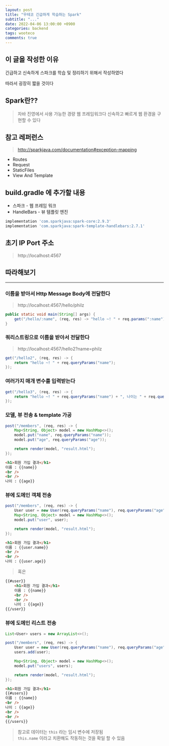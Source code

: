 ```yaml
---
layout: post
title: "우테코 긴급하게 학습하는 Spark"
subtitle: "..."
date: 2022-04-06 13:00:00 +0900
categories: backend
tags: wooteco
comments: true
---
```


## 이 글을 작성한 이유

긴급하고 신속하게 스파크를 학습 및 정리하기 위해서 작성하였다

따라서 굉장히 짧을 것이다

## Spark란??

> 자바 진영에서 사용 가능한 경량 웹 프레임워크다
> 신속하고 빠르게 웹 환경을 구현할 수 있다

## 참고 레퍼런스

> http://sparkjava.com/documentation#exception-mapping  

- Routes
- Request
- StaticFiles
- View And Template


## build.gradle 에 추가할 내용

- 스파크 - 웹 프레임 워크
- HandleBars - 뷰 템플릿 엔진

```js
implementation 'com.sparkjava:spark-core:2.9.3'
implementation 'com.sparkjava:spark-template-handlebars:2.7.1'
```

## 초기 IP Port 주소

> http://localhost:4567

## 따라해보기

---

### 이름을 받아서 Http Message Body에 전달한다

> http://localhost:4567/hello/philz

```java
public static void main(String[] args) {
    get("/hello/:name", (req, res) -> "hello ~! " + req.params(":name"));
}
```


### 쿼리스트링으로 이름을 받아서 전달한다

> http://localhost:4567/hello2?name=philz

```java
get("/hello2", (req, res) -> {
    return "hello ~! " + req.queryParams("name");
});
```

### 여러가지 매개 변수를 입력받는다

```java
get("/hello3", (req, res) -> {
    return "hello ~! " + req.queryParams("name") + ", 나이는 " + req.queryParams("age");
});
```

### 모델, 뷰 전송 & template 가공

```java
post("/members", (req, res) -> {
    Map<String, Object> model = new HashMap<>();
    model.put("name", req.queryParams("name"));
    model.put("age", req.queryParams("age"));

    return render(model, "result.html");
});
```

```html
<h1>회원 가입 결과</h1>
이름 : {{name}}
<br />
<br />
나이 : {{age}}
```

### 뷰에 도메인 객체 전송

```java
post("/members", (req, res) -> {
    User user = new User(req.queryParams("name"), req.queryParams("age"));
    Map<String, Object> model = new HashMap<>();
    model.put("user", user);

    return render(model, "result.html");
});
```

```html
<h1>회원 가입 결과</h1>
이름 : {{user.name}}
<br />
<br />
나이 : {{user.age}}
```

> 혹은

```html
{{#user}}
    <h1>회원 가입 결과</h1>
    이름 : {{name}}
    <br />
    <br />
    나이 : {{age}}
{{/user}}
```

### 뷰에 도메인 리스트 전송

```java
List<User> users = new ArrayList<>();

post("/members", (req, res) -> {
    User user = new User(req.queryParams("name"), req.queryParams("age"));
    users.add(user);

    Map<String, Object> model = new HashMap<>();
    model.put("users", users);

    return render(model, "result.html");
});
```

```html
<h1>회원 가입 결과</h1>
{{#users}}
이름 : {{name}}
<br />
나이 : {{age}}
<br />
<br />
{{/users}}
```

> 참고로 데이터는 `this` 라는 임시 변수에 저장됨  
> `this.name` 이라고 치환해도 작동하는 것을 확일 할 수 있음